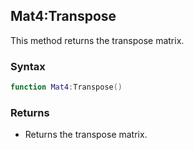## Mat4:Transpose

This method returns the transpose matrix.

### Syntax

```lua
function Mat4:Transpose()
```

### Returns

- Returns the transpose matrix.